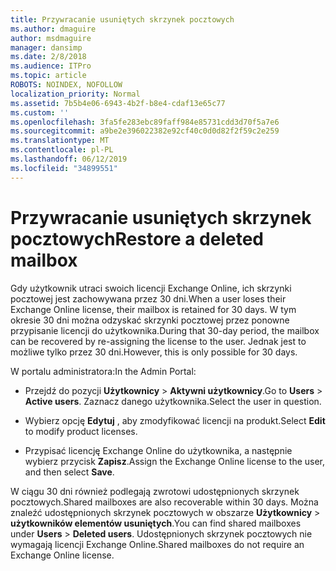 ```yaml
---
title: Przywracanie usuniętych skrzynek pocztowych
ms.author: dmaguire
author: msdmaguire
manager: dansimp
ms.date: 2/8/2018
ms.audience: ITPro
ms.topic: article
ROBOTS: NOINDEX, NOFOLLOW
localization_priority: Normal
ms.assetid: 7b5b4e06-6943-4b2f-b8e4-cdaf13e65c77
ms.custom: ''
ms.openlocfilehash: 3fa5fe283ebc89faff984e85731cdd3d70f5a7e6
ms.sourcegitcommit: a9be2e396022382e92cf40c0d0d82f2f59c2e259
ms.translationtype: MT
ms.contentlocale: pl-PL
ms.lasthandoff: 06/12/2019
ms.locfileid: "34899551"
---
```

# <a name="restore-a-deleted-mailbox"></a><span data-ttu-id="e7054-102">Przywracanie usuniętych skrzynek pocztowych</span><span class="sxs-lookup"><span data-stu-id="e7054-102">Restore a deleted mailbox</span></span>

<span data-ttu-id="e7054-103">Gdy użytkownik utraci swoich licencji Exchange Online, ich skrzynki pocztowej jest zachowywana przez 30 dni.</span><span class="sxs-lookup"><span data-stu-id="e7054-103">When a user loses their Exchange Online license, their mailbox is retained for 30 days.</span></span> <span data-ttu-id="e7054-104">W tym okresie 30 dni można odzyskać skrzynki pocztowej przez ponowne przypisanie licencji do użytkownika.</span><span class="sxs-lookup"><span data-stu-id="e7054-104">During that 30-day period, the mailbox can be recovered by re-assigning the license to the user.</span></span> <span data-ttu-id="e7054-105">Jednak jest to możliwe tylko przez 30 dni.</span><span class="sxs-lookup"><span data-stu-id="e7054-105">However, this is only possible for 30 days.</span></span>
  
<span data-ttu-id="e7054-106">W portalu administratora:</span><span class="sxs-lookup"><span data-stu-id="e7054-106">In the Admin Portal:</span></span>
  
- <span data-ttu-id="e7054-107">Przejdź do pozycji **Użytkownicy** \> **Aktywni użytkownicy**.</span><span class="sxs-lookup"><span data-stu-id="e7054-107">Go to **Users** \> **Active users**.</span></span> <span data-ttu-id="e7054-108">Zaznacz danego użytkownika.</span><span class="sxs-lookup"><span data-stu-id="e7054-108">Select the user in question.</span></span>

- <span data-ttu-id="e7054-109">Wybierz opcję **Edytuj** , aby zmodyfikować licencji na produkt.</span><span class="sxs-lookup"><span data-stu-id="e7054-109">Select **Edit** to modify product licenses.</span></span>

- <span data-ttu-id="e7054-110">Przypisać licencję Exchange Online do użytkownika, a następnie wybierz przycisk **Zapisz**.</span><span class="sxs-lookup"><span data-stu-id="e7054-110">Assign the Exchange Online license to the user, and then select **Save**.</span></span>

<span data-ttu-id="e7054-111">W ciągu 30 dni również podlegają zwrotowi udostępnionych skrzynek pocztowych.</span><span class="sxs-lookup"><span data-stu-id="e7054-111">Shared mailboxes are also recoverable within 30 days.</span></span> <span data-ttu-id="e7054-112">Można znaleźć udostępnionych skrzynek pocztowych w obszarze **Użytkownicy** \> **użytkowników elementów usuniętych**.</span><span class="sxs-lookup"><span data-stu-id="e7054-112">You can find shared mailboxes under **Users** \> **Deleted users**.</span></span> <span data-ttu-id="e7054-113">Udostępnionych skrzynek pocztowych nie wymagają licencji Exchange Online.</span><span class="sxs-lookup"><span data-stu-id="e7054-113">Shared mailboxes do not require an Exchange Online license.</span></span>
  